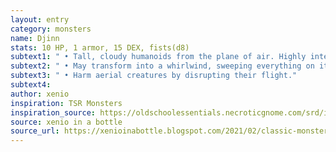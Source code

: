 ```yaml
---
layout: entry 
category: monsters
name: Djinn
stats: 10 HP, 1 armor, 15 DEX, fists(d8)
subtext1: " • Tall, cloudy humanoids from the plane of air. Highly intelligent, use invisibility and illusions to trick other beings."
subtext2: " • May transform into a whirlwind, sweeping everything on its path."
subtext3: " • Harm aerial creatures by disrupting their flight."
subtext4: 
author: xenio
inspiration: TSR Monsters
inspiration_source: https://oldschoolessentials.necroticgnome.com/srd/index.php/Monster_Descriptions
source: xenio in a bottle
source_url: https://xenioinabottle.blogspot.com/2021/02/classic-monsters-for-cairnito-part-1.html
---
```

